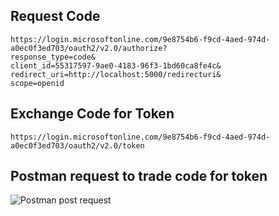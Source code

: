 ## Request Code

```
https://login.microsoftonline.com/9e8754b6-f9cd-4aed-974d-a0ec0f3ed703/oauth2/v2.0/authorize?
response_type=code&
client_id=55317597-9ae0-4183-96f3-1bd60ca8fe4c&
redirect_uri=http://localhost:5000/redirecturi&
scope=openid
```

## Exchange Code for Token

```
https://login.microsoftonline.com/9e8754b6-f9cd-4aed-974d-a0ec0f3ed703/oauth2/v2.0/token
```

## Postman request to trade code for token

![Postman post request](./tradeCodeForAccessToken.png)
